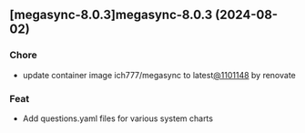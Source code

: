 

## [megasync-8.0.3]megasync-8.0.3 (2024-08-02)

### Chore



- update container image ich777/megasync to latest[@1101148](https://github.com/1101148) by renovate

### Feat



- Add questions.yaml files for various system charts